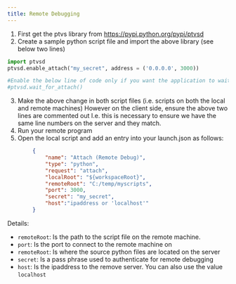 ```yaml
---
title: Remote Debugging
---
```


1. First get the ptvs library from https://pypi.python.org/pypi/ptvsd
2. Create a sample python script file and import the above library (see below two lines)
```python
import ptvsd
ptvsd.enable_attach("my_secret", address = ('0.0.0.0', 3000))

#Enable the below line of code only if you want the application to wait untill the debugger has attached to it
#ptvsd.wait_for_attach()
```
3. Make the above change in both script files (i.e. scripts on both the local and remote machines)
However on the client side, ensure the above two lines are commented out
I.e. this is necessary to ensure we have the same line numbers on the server and they match.
4. Run your remote program
5. Open the local script and add an entry into your launch.json as follows:
```json
        {
            "name": "Attach (Remote Debug)",
            "type": "python",
            "request": "attach",
            "localRoot": "${workspaceRoot}",
            "remoteRoot": "C:/temp/myscripts",
            "port": 3000,
            "secret": "my_secret",
            "host":"ipaddress or 'localhost'"
        }
```

Details:
- ```remoteRoot```: Is the path to the script file on the remote machine.
- ```port```: Is the port to connect to the remote machine on
- ```remoteRoot```: Is where the source python files are located on the server
- ```secret```: Is a pass phrase used to authenticate for remote debugging
- ```host```: Is the ipaddress to the remove server. You can also use the value ```localhost```

